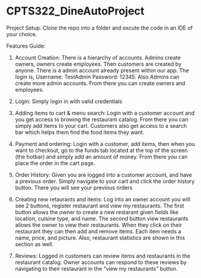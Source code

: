 # CPTS322_DineAutoProject


Project Setup:
Clone the repo into a folder and excute the code in an IDE of your choice.

Features Guide:

1. Account Creation:
    There is a hierarchy of accounts. Admins create owners, owners create employees. Then customers are created by anyone.
    There is a admin account already present within our app. The login is, Username: TestAdmin Password: 12345. Also Admins can create more admin accounts.
    From there you can create owners and employees.

2. Login:
    Simply login in with valid credentials

3. Adding items to cart & menu search:
    Login with a customer account and you get access to browing the restaurant catalog. From there you can simply add items to your cart. 
    Customers also get access to a search bar which helps them find the food items they want.

4. Payment and ordering:
    Login with a customer, add items, then when you want to checkout, go to the funds tab located at the top of the screen (the hotbar) and simply add an amount of money.
    From there you can place the order in the cart page.

5. Order History:
    Given you are logged into a customer account, and have a previous order. Simply navigate to your cart and click the order history button. There you will see your previous orders

6.  Creating new retaurants and items:
    Log into an owner account you will see 2 buttons, register restaurant and view my restaurants.
    The first button allows the owner to create a new restarant given fields like location, cuisine type, and name.
    The second button view restaurants allows the owner to view their restaurants. When they click on their restaurant they can then add and remove items. Each item needs a name, price, and picture.
    Also, restaurant statistics are shown in this section as well.

7. Reviews:
    Logged in customers can review items and restaurants in the restaurant catalog. 
    Owner accounts can respond to these reviews by navigating to their restaurant in the "view my restaurants" button. 